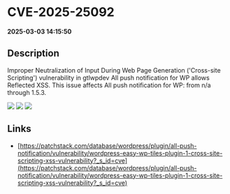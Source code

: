 # CVE-2025-25092

**2025-03-03 14:15:50**

## Description
Improper Neutralization of Input During Web Page Generation ('Cross-site Scripting') vulnerability in gtlwpdev All push notification for WP allows Reflected XSS. This issue affects All push notification for WP: from n/a through 1.5.3.

![](https://img.shields.io/static/v1?label=Score&message=7.1&color=red)
![](https://img.shields.io/static/v1?label=Severity&message=HIGH&color=red)
![](https://img.shields.io/static/v1?label=CWE&message=XSS&color=green)

## Links
- [https://patchstack.com/database/wordpress/plugin/all-push-notification/vulnerability/wordpress-easy-wp-tiles-plugin-1-cross-site-scripting-xss-vulnerability?_s_id=cve](https://patchstack.com/database/wordpress/plugin/all-push-notification/vulnerability/wordpress-easy-wp-tiles-plugin-1-cross-site-scripting-xss-vulnerability?_s_id=cve)
